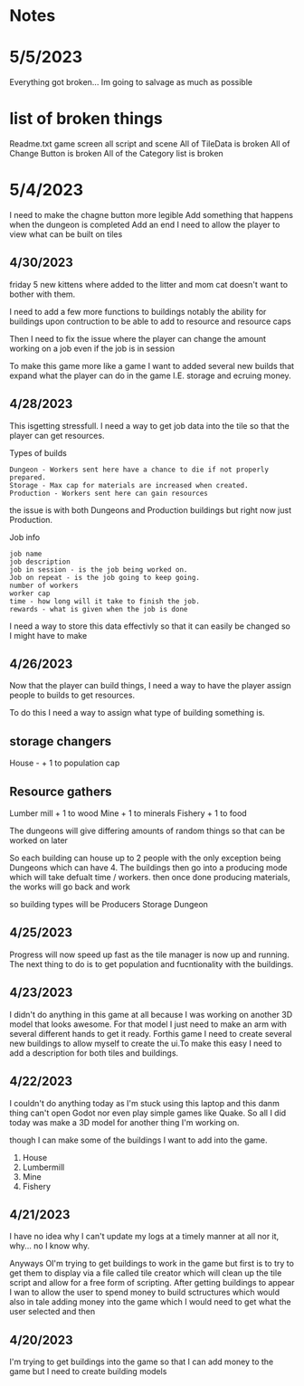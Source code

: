 # Notes

# 5/5/2023

Everything got broken...
Im going to salvage as much as possible

# list of broken things
Readme.txt
game screen all script and scene
All of TileData is broken
All of Change Button is broken
All of the Category list is broken

# 5/4/2023

I need to make the chagne button more legible
Add something that happens when the dungeon is completed
Add an end
I need to allow the player to view what can be built on tiles

## 4/30/2023 

friday 5 new kittens where added to the litter and mom cat doesn't want to 
bother with them.

I need to add a few more functions to buildings notably the  ability for 
buildings upon contruction to be able to add to resource and resource caps

Then I need to fix the issue where the player can change the amount working on a
job even if the job is in session

To make this game more like a game I want to added several new builds that 
expand what the player can do in the game I.E. storage and ecruing money.

## 4/28/2023

This isgetting stressfull. I need a way to get job data into the tile so that
the player can get resources.

Types of builds

	Dungeon - Workers sent here have a chance to die if not properly prepared.
	Storage - Max cap for materials are increased when created.
	Production - Workers sent here can gain resources

the issue is with both Dungeons and Production buildings but right now just
Production.

Job info

	job name
	job description
	job in session - is the job being worked on.
	Job on repeat - is the job going to keep going.
	number of workers
	worker cap
	time - how long will it take to finish the job.
	rewards - what is given when the job is done

I need a way to store this data effectivly so that it can easily be changed so
I might have to make 


## 4/26/2023

Now that the player can build things, I need a way to have the player assign 
people to builds to get
resources.

To do this I need a way to assign what type of building something is.

storage changers
---
House - + 1 to population cap

Resource gathers
---
Lumber mill + 1 to wood
Mine + 1 to minerals
Fishery + 1 to food

The dungeons will give differing amounts of random things so that can be worked
on later

So each building can house up to 2 people with the only exception being Dungeons
which can have 4. The buildings then go into a producing mode which will take 
defualt time / workers. then once done producing materials, the works will go 
back and work

so building types will be
Producers
Storage
Dungeon


## 4/25/2023

Progress will now speed up fast as the tile manager is now up and running. 
The next thing to do is to get population and fucntionality with the buildings.


## 4/23/2023

I didn't do anything in this game at all because I was working on another 3D 
model that looks awesome. For that model I just need to make an arm with several
different hands to get it ready. Forthis game I need to create several new 
buildings to allow myself to create the ui.To make this easy I need to add a 
description for both tiles and buildings.

## 4/22/2023

I couldn't do anything today as I'm stuck using this laptop and this danm thing
can't open Godot nor even play simple games like Quake.
So all I did today was make a 3D model for another thing I'm working on.

though I can make some of the buildings I want to add into the game.

1. House
2. Lumbermill
3. Mine
4. Fishery

## 4/21/2023

I have no idea why I can't update my logs at a timely manner at all nor it,
why... no I know why.

Anyways OI'm trying to get buildings to work in the game but first is to try to
get them to display via a file called tile creator which will clean up the tile
script and allow for a free form of scripting. After getting buildings to appear
I wan to allow the user to spend money to build sctructures which would also in
tale adding money into the game which I would need to get what the user selected
and then 

## 4/20/2023

I'm trying to get buildings into the game so that I can add money to the game 
but I need to create building models
